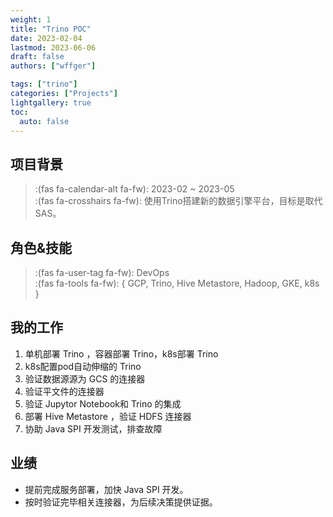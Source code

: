 ```yaml
---
weight: 1
title: "Trino POC"
date: 2023-02-04
lastmod: 2023-06-06
draft: false
authors: ["wffger"]

tags: ["trino"]
categories: ["Projects"]
lightgallery: true
toc:
  auto: false
---
```



<!--more-->

## 项目背景
> :(fas fa-calendar-alt fa-fw): 2023-02 ~ 2023-05  
> :(fas fa-crosshairs fa-fw): 使用Trino搭建新的数据引擎平台，目标是取代 SAS。
## 角色&技能
> :(fas fa-user-tag fa-fw): DevOps  
> :(fas fa-tools fa-fw): { GCP, Trino, Hive Metastore, Hadoop, GKE, k8s }
## 我的工作
1. 单机部署 Trino ，容器部署 Trino，k8s部署 Trino
1. k8s配置pod自动伸缩的 Trino 
1. 验证数据源源为 GCS  的连接器
1. 验证平文件的连接器
1. 验证 Jupytor Notebook和 Trino  的集成
1. 部署 Hive Metastore ，验证 HDFS  连接器
1. 协助 Java SPI  开发测试，排查故障

## 业绩
* 提前完成服务部署，加快 Java SPI  开发。
* 按时验证完毕相关连接器，为后续决策提供证据。